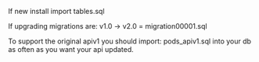 If new install import tables.sql

If upgrading migrations are:
v1.0 -> v2.0 = migration00001.sql

To support the original apiv1 you should import:
pods_apiv1.sql 
into your db as often as you want your api updated.
